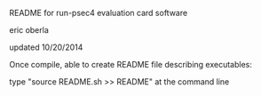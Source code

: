 README for run-psec4 evaluation card software

eric oberla

updated 10/20/2014


Once compile, able to create README file describing executables:

type "source README.sh >> README" at the command line

